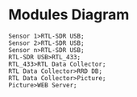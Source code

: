 # Modules Diagram

```mermaid
Sensor 1>RTL-SDR USB;
Sensor 2>RTL-SDR USB;
Sensor n>RTL-SDR USB;
RTL-SDR USB>RTL_433;
RTL_433>RTL Data Collector;
RTL Data Collector>RRD DB;
RTL Data Collector>Picture;
Picture>WEB Server;
```
